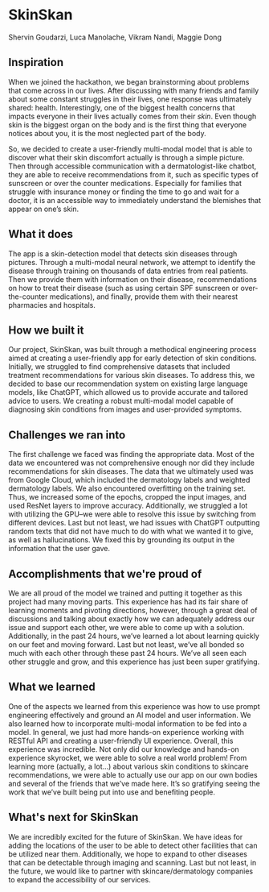 # SkinSkan
Shervin Goudarzi, Luca Manolache, Vikram Nandi, Maggie Dong

## Inspiration
When we joined the hackathon, we began brainstorming about problems that come across in our lives. After discussing with many friends and family about some constant struggles in their lives, one response was ultimately shared: health. Interestingly, one of the biggest health concerns that impacts everyone in their lives actually comes from their *skin*. Even though skin is the biggest organ on the body and is the first thing that everyone notices about you, it is the most neglected part of the body. 

So, we decided to create a user-friendly multi-modal model that is able to discover what their skin discomfort actually is through a simple picture. Then through accessible communication with a dermatologist-like chatbot, they are able to receive recommendations from it, such as specific types of sunscreen or over the counter medications. Especially for families that struggle with insurance money or finding the time to go and wait for a doctor, it is an accessible way to immediately understand the blemishes that appear on one’s skin.

## What it does
The app is a skin-detection model that detects skin diseases through pictures. Through a multi-modal neural network, we attempt to identify the disease through training on thousands of data entries from real patients. Then we provide them with information on their disease, recommendations on how to treat their disease (such as using certain SPF sunscreen or over-the-counter medications), and finally, provide them with their nearest pharmacies and hospitals.

## How we built it
Our project, SkinSkan, was built through a methodical engineering process aimed at creating a user-friendly app for early detection of skin conditions. Initially, we struggled to find comprehensive datasets that included treatment recommendations for various skin diseases. To address this, we decided to base our recommendation system on existing large language models, like ChatGPT, which allowed us to provide accurate and tailored advice to users. We creating a robust multi-modal model capable of diagnosing skin conditions from images and user-provided symptoms.

## Challenges we ran into
The first challenge we faced was finding the appropriate data. Most of the data we encountered was not comprehensive enough nor did they include recommendations for skin diseases. The data that we ultimately used was from Google Cloud, which included the dermatology labels and weighted dermatology labels. We also encountered overfitting on the training set. Thus, we increased some of the epochs, cropped the input images, and used ResNet layers to improve accuracy. Additionally, we struggled a lot with utilizing the GPU–we were able to resolve this issue by switching from different devices. Last but not least, we had issues with ChatGPT outputting random texts that did not have much to do with what we wanted it to give, as well as hallucinations. We fixed this by grounding its output in the information that the user gave.

## Accomplishments that we're proud of
We are all proud of the model we trained and putting it together as this project had many moving parts. This experience has had its fair share of learning moments and pivoting directions, however, through a great deal of discussions and talking about exactly how we can adequately address our issue and support each other, we were able to come up with a solution. Additionally, in the past 24 hours, we’ve learned a lot about learning quickly on our feet and moving forward. Last but not least, we’ve all bonded so much with each other through these past 24 hours. We’ve all seen each other struggle and grow, and this experience has just been super gratifying.

## What we learned
One of the aspects we learned from this experience was how to use prompt engineering effectively and ground an AI model and user information. We also learned how to incorporate multi-modal information to be fed into a model. In general, we just had more hands-on experience working with RESTful API and creating a user-friendly UI experience. Overall, this experience was incredible. Not only did our knowledge and hands-on experience skyrocket, we were able to solve a real world problem! From learning more (actually, a lot…) about various skin conditions to skincare recommendations, we were able to actually use our app on our own bodies and several of the friends that we’ve made here. It’s so gratifying seeing the work that we’ve built being put into use and benefiting people.

## What's next for SkinSkan 
We are incredibly excited for the future of SkinSkan. We have ideas for adding the locations of the user to be able to detect other facilities that can be utilized near them. Additionally, we hope to expand to other diseases that can be detectable through imaging and scanning. Last but not least, in the future, we would like to partner with skincare/dermatology companies to expand the accessibility of our services. 
